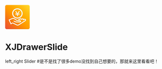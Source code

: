 ![](https://github.com/jamace/XJDrawerSlide/blob/master/XJDrawerSlide/logo80%402x.png)
# XJDrawerSlide
left_right Slider
#是不是找了很多demo没找到自己想要的，那就来这里看看吧！
